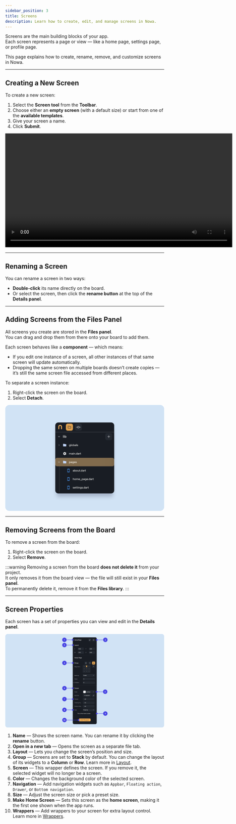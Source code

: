 ```yaml
---
sidebar_position: 3
title: Screens
description: Learn how to create, edit, and manage screens in Nowa.
---
```


Screens are the main building blocks of your app.  
Each screen represents a page or view — like a home page, settings page, or profile page.

This page explains how to create, rename, remove, and customize screens in Nowa.

---

## Creating a New Screen

To create a new screen:

1. Select the **Screen tool** from the **Toolbar**.  
2. Choose either an **empty screen** (with a default size) or start from one of the **available templates**.  
3. Give your screen a name.  
4. Click **Submit**.

<video controls width="720">
  <source src="/img/designer/Clipboard-20251002-101128-422.mp4" type="video/mp4" />
  Your browser does not support the video tag.
</video>

---

## Renaming a Screen

You can rename a screen in two ways:
- **Double-click** its name directly on the board.  
- Or select the screen, then click the **rename button** at the top of the **Details panel**.

---

## Adding Screens from the Files Panel

All screens you create are stored in the **Files panel**.  
You can drag and drop them from there onto your board to add them.

Each screen behaves like a **component** — which means:
- If you edit one instance of a screen, all other instances of that same screen will update automatically.  
- Dropping the same screen on multiple boards doesn’t create copies — it’s still the same screen file accessed from different places.

To separate a screen instance:
1. Right-click the screen on the board.  
2. Select **Detach**.

![](/img/designer/screens-pages.png)

---

## Removing Screens from the Board

To remove a screen from the board:
1. Right-click the screen on the board.  
2. Select **Remove**.

:::warning
Removing a screen from the board **does not delete it** from your project.  
It only removes it from the board view — the file will still exist in your **Files panel**.  
To permanently delete it, remove it from the **Files library**.
:::

---

## Screen Properties

Each screen has a set of properties you can view and edit in the **Details panel**.

![](/img/designer/screens-details-panel-1.png)

1. **Name** — Shows the screen name. You can rename it by clicking the **rename** button.  
2. **Open in a new tab** — Opens the screen as a separate file tab.  
3. **Layout** — Lets you change the screen’s position and size.  
4. **Group** — Screens are set to **Stack** by default. You can change the layout of its widgets to a **Column** or **Row**. Learn more in [Layout](./layout/).  
5. **Screen** — This wrapper defines the screen. If you remove it, the selected widget will no longer be a screen.  
6. **Color** — Changes the background color of the selected screen.  
7. **Navigation** — Add navigation widgets such as `Appbar`, `Floating action`, `Drawer`, or `Bottom navigation`.  
8. **Size** — Adjust the screen size or pick a preset size.  
9. **Make Home Screen** — Sets this screen as the **home screen**, making it the first one shown when the app runs.  
10. **Wrappers** — Add wrappers to your screen for extra layout control. Learn more in [Wrappers](./wrappers/).
